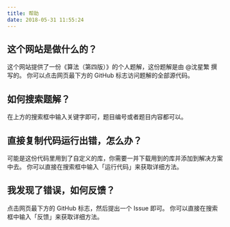 ```yaml
---
title: 帮助
date: 2018-05-31 11:55:24
---
```


## 这个网站是做什么的？

这个网站提供了一份《算法（第四版）》的个人题解，这份题解是由 @沈星繁 撰写的。
你可以点击网页最下方的 GitHub 标志访问题解的全部源代码。

## 如何搜索题解？

在上方的搜索框中输入关键字即可，题目编号或者题目内容都可以。

## 直接复制代码运行出错，怎么办？

可能是这份代码里用到了自定义的库，你需要一并下载用到的库并添加到解决方案中去。
你可以直接在搜索框中输入「运行代码」来获取详细方法。

## 我发现了错误，如何反馈？

点击网页最下方的 GitHub 标志，然后提出一个 Issue 即可。
你可以直接在搜索框中输入「反馈」来获取详细方法。